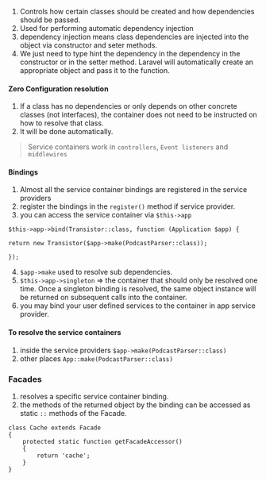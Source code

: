 1. Controls how certain classes should be created and how dependencies should be passed.
2. Used for performing automatic dependency injection
3. dependency injection means class dependencies are injected into the object via constructor and seter methods.
4. We just need to type hint the dependency in the dependency in the constructor or in the setter method. Laravel will automatically create an appropriate object and pass it to the function.

#### Zero Configuration resolution
1. If a class has no dependencies or only depends on other concrete classes (not interfaces), the container does not need to be instructed on how to resolve that class.
2. It will be done automatically.

> Service containers work in `controllers`, `Event listeners` and `middlewires`

#### Bindings
1. Almost all the service container bindings are registered in the service providers
2. register the bindings in the `register()` method if service provider.
3. you can access the service container via `$this->app` 

```
$this->app->bind(Transistor::class, function (Application $app) {

return new Transistor($app->make(PodcastParser::class));

});
```
4. `$app->make` used to resolve sub dependencies.
5. `$this->app->singleton` => the container that should only be resolved one time. Once a singleton binding is resolved, the same object instance will be returned on subsequent calls into the container.
6. you may bind your user defined services to the container in app service provider.

#### To resolve the service containers
1. inside the service providers `$app->make(PodcastParser::class)`
2. other places `App::make(PodcastParser::class)`


### Facades
1. resolves a specific service container binding.
2. the methods of the returned object by the binding can be accessed as static `::` methods of the Facade.

```
class Cache extends Facade
{
    protected static function getFacadeAccessor()
    {
        return 'cache';
    }
}
```
